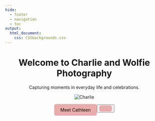 ```yaml
---
hide:
  - footer
  - navigation
  - toc
output: 
  html_document:
    css: CSSbackgrounds.css
---
```

<div style="font-style: bold; text-align: center;" markdown="1">
<script src="https://kit.fontawesome.com/1602728312.js" crossorigin="anonymous"></script>
<link rel="stylesheet" href="https://kit.fontawesome.com/1602728312.css" crossorigin="anonymous">

# Welcome to Charlie and Wolfie Photography

  <style>
      .button {
        display: inline-block;
        padding: 10px 20px;
        text-align: center;
        text-decoration: none;
        color: #0a0a0a;
        background-color: #E8ADAA;
        border-color: #546E7A; 
        border-radius: 6px;
        outline: none;
      }
  </style>
  
Capturing moments in everyday life and celebrations.

![Charlie](images/Not_portfolio/DSC_8008.jpg)

  <a href="https://nguye618.github.io/Charlie_and_Wolfie_Photography/about_me/" class="button">
  Meet Cathleen
    <button class="btn">
          <i class='fas fa-cat' style="color:#546E7A"></i>
  </a>

</div>